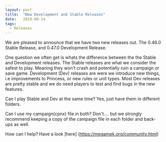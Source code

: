 ```yaml
---
layout: post
title:  "New Development and Stable Releases"
date:   2019-08-14
tags:
  - Releases
---
```

We are pleased to announce that we have two new releases out. The 0.46.0 Stable Release, and 0.47.0 Development Release.

One question we often get is whats the difference between the the Stable and Development releases.  The Stable releases are what we consider the safest to play. Meaning they won't crash and potentially ruin a campaign or save game. Development (Dev) releases are were we introduce new things, i.e improvements to Princess, or new rules or unit types.  Most Dev releases are pretty stable and we do need players to test and find bugs in the new features.

Can I play Stable and Dev at the same time?
Yes, just have them in different folders.

Can I use my campaign(cpnx) file in both?
Don't.... but we strongly recommend keeping a copy of the campaign file in each folder and back-ups as well.

How can I help?
Have a look [here] (https://megamek.org/community.html)